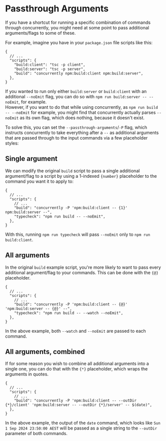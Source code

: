 # Passthrough Arguments

If you have a shortcut for running a specific combination of commands through concurrently,
you might need at some point to pass additional arguments/flags to some of these.

For example, imagine you have in your `package.json` file scripts like this:

```jsonc
{
  // ...
  "scripts": {
    "build:client": "tsc -p client",
    "build:server": "tsc -p server",
    "build": "concurrently npm:build:client npm:build:server",
  },
}
```

If you wanted to run only either `build:server` or `build:client` with an additional `--noEmit` flag,
you can do so with `npm run build:server -- --noEmit`, for example.<br/>
However, if you want to do that while using concurrently, as `npm run build -- --noEmit` for example,
you might find that concurrently actually parses `--noEmit` as its own flag, which does nothing,
because it doesn't exist.

To solve this, you can set the `--passthrough-arguments`/`-P` flag, which instructs concurrently to
take everything after a `--` as additional arguments that are passed through to the input commands
via a few placeholder styles:

## Single argument

We can modify the original `build` script to pass a single additional argument/flag to a script by using
a 1-indexed `{number}` placeholder to the command you want it to apply to:

```jsonc
{
  // ...
  "scripts": {
    // ...
    "build": "concurrently -P 'npm:build:client -- {1}' npm:build:server --",
    "typecheck": "npm run build -- --noEmit",
  },
}
```

With this, running `npm run typecheck` will pass `--noEmit` only to `npm run build:client`.

## All arguments

In the original `build` example script, you're more likely to want to pass every additional argument/flag
to your commands. This can be done with the `{@}` placeholder.

```jsonc
{
  // ...
  "scripts": {
    // ...
    "build": "concurrently -P 'npm:build:client -- {@}' 'npm:build:server -- {@}' --",
    "typecheck": "npm run build -- --watch --noEmit",
  },
}
```

In the above example, both `--watch` and `--noEmit` are passed to each command.

## All arguments, combined

If for some reason you wish to combine all additional arguments into a single one, you can do that with the `{*}` placeholder,
which wraps the arguments in quotes.

```jsonc
{
  // ...
  "scripts": {
    // ...
    "build": "concurrently -P 'npm:build:client -- --outDir {*}/client' 'npm:build:server -- --outDir {*}/server' -- $(date)",
  },
}
```

In the above example, the output of the `date` command, which looks like `Sun  1 Sep 2024 23:50:00 AEST` will be passed as a single string to the `--outDir` parameter of both commands.
